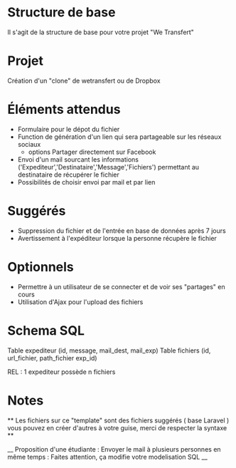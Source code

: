 # Structure de base

Il s'agit de la structure de base pour votre projet "We Transfert"

# Projet

Création d'un "clone" de wetransfert  ou de Dropbox

# Éléments attendus

* Formulaire pour le dépot du fichier
* Function de génération d'un lien qui sera partageable sur les réseaux sociaux
    * options Partager directement sur Facebook
* Envoi d'un mail sourcant les informations ('Expediteur','Destinataire','Message','Fichiers') permettant au destinataire de récupérer le fichier
* Possibilités de choisir envoi par mail et par lien

# Suggérés
* Suppression du fichier et de l'entrée en base de données après 7 jours
* Avertissement à l'expéditeur lorsque la personne récupère le fichier

# Optionnels
* Permettre à un utilisateur de se connecter et de voir ses "partages" en cours
* Utilisation d'Ajax pour l'upload des fichiers

# Schema SQL

Table expediteur (id, message, mail_dest, mail_exp)
Table fichiers (id, url_fichier, path_fichier exp_id)

REL : 1 expediteur possède n fichiers

# Notes 

** Les fichiers sur ce "template" sont des fichiers suggérés ( base Laravel ) vous pouvez en créer d'autres à votre guise, merci de respecter la syntaxe ** 

__ Proposition d'une étudiante : Envoyer le mail à plusieurs personnes en même temps : Faites attention, ça modifie votre modelisation SQL __

